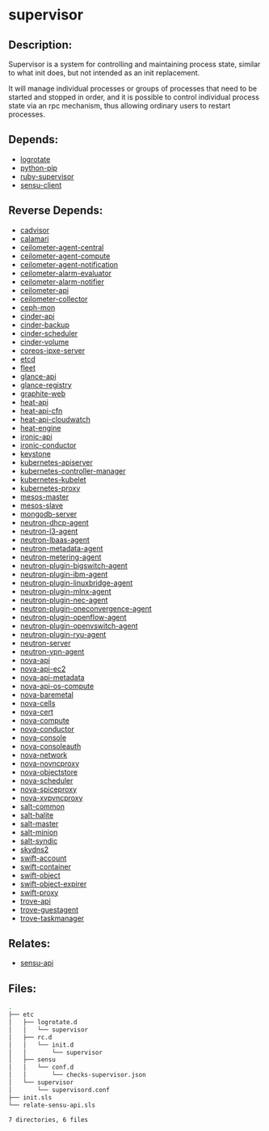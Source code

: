 # supervisor

## Description:

Supervisor is a system for controlling and maintaining process state, similar to what init does, but not intended as an init replacement.

It will manage individual processes or groups of processes that need to be started and stopped in order, and it is possible to control individual process state via an rpc mechanism, thus allowing ordinary users to restart processes.

## Depends:

  -  [logrotate](/salt/logrotate)
  -  [python-pip](/salt/python-pip)
  -  [ruby-supervisor](/salt/ruby-supervisor)
  -  [sensu-client](/salt/sensu-client)

## Reverse Depends:

  -  [cadvisor](/salt/cadvisor)
  -  [calamari](/salt/calamari)
  -  [ceilometer-agent-central](/salt/ceilometer-agent-central)
  -  [ceilometer-agent-compute](/salt/ceilometer-agent-compute)
  -  [ceilometer-agent-notification](/salt/ceilometer-agent-notification)
  -  [ceilometer-alarm-evaluator](/salt/ceilometer-alarm-evaluator)
  -  [ceilometer-alarm-notifier](/salt/ceilometer-alarm-notifier)
  -  [ceilometer-api](/salt/ceilometer-api)
  -  [ceilometer-collector](/salt/ceilometer-collector)
  -  [ceph-mon](/salt/ceph-mon)
  -  [cinder-api](/salt/cinder-api)
  -  [cinder-backup](/salt/cinder-backup)
  -  [cinder-scheduler](/salt/cinder-scheduler)
  -  [cinder-volume](/salt/cinder-volume)
  -  [coreos-ipxe-server](/salt/coreos-ipxe-server)
  -  [etcd](/salt/etcd)
  -  [fleet](/salt/fleet)
  -  [glance-api](/salt/glance-api)
  -  [glance-registry](/salt/glance-registry)
  -  [graphite-web](/salt/graphite-web)
  -  [heat-api](/salt/heat-api)
  -  [heat-api-cfn](/salt/heat-api-cfn)
  -  [heat-api-cloudwatch](/salt/heat-api-cloudwatch)
  -  [heat-engine](/salt/heat-engine)
  -  [ironic-api](/salt/ironic-api)
  -  [ironic-conductor](/salt/ironic-conductor)
  -  [keystone](/salt/keystone)
  -  [kubernetes-apiserver](/salt/kubernetes-apiserver)
  -  [kubernetes-controller-manager](/salt/kubernetes-controller-manager)
  -  [kubernetes-kubelet](/salt/kubernetes-kubelet)
  -  [kubernetes-proxy](/salt/kubernetes-proxy)
  -  [mesos-master](/salt/mesos-master)
  -  [mesos-slave](/salt/mesos-slave)
  -  [mongodb-server](/salt/mongodb-server)
  -  [neutron-dhcp-agent](/salt/neutron-dhcp-agent)
  -  [neutron-l3-agent](/salt/neutron-l3-agent)
  -  [neutron-lbaas-agent](/salt/neutron-lbaas-agent)
  -  [neutron-metadata-agent](/salt/neutron-metadata-agent)
  -  [neutron-metering-agent](/salt/neutron-metering-agent)
  -  [neutron-plugin-bigswitch-agent](/salt/neutron-plugin-bigswitch-agent)
  -  [neutron-plugin-ibm-agent](/salt/neutron-plugin-ibm-agent)
  -  [neutron-plugin-linuxbridge-agent](/salt/neutron-plugin-linuxbridge-agent)
  -  [neutron-plugin-mlnx-agent](/salt/neutron-plugin-mlnx-agent)
  -  [neutron-plugin-nec-agent](/salt/neutron-plugin-nec-agent)
  -  [neutron-plugin-oneconvergence-agent](/salt/neutron-plugin-oneconvergence-agent)
  -  [neutron-plugin-openflow-agent](/salt/neutron-plugin-openflow-agent)
  -  [neutron-plugin-openvswitch-agent](/salt/neutron-plugin-openvswitch-agent)
  -  [neutron-plugin-ryu-agent](/salt/neutron-plugin-ryu-agent)
  -  [neutron-server](/salt/neutron-server)
  -  [neutron-vpn-agent](/salt/neutron-vpn-agent)
  -  [nova-api](/salt/nova-api)
  -  [nova-api-ec2](/salt/nova-api-ec2)
  -  [nova-api-metadata](/salt/nova-api-metadata)
  -  [nova-api-os-compute](/salt/nova-api-os-compute)
  -  [nova-baremetal](/salt/nova-baremetal)
  -  [nova-cells](/salt/nova-cells)
  -  [nova-cert](/salt/nova-cert)
  -  [nova-compute](/salt/nova-compute)
  -  [nova-conductor](/salt/nova-conductor)
  -  [nova-console](/salt/nova-console)
  -  [nova-consoleauth](/salt/nova-consoleauth)
  -  [nova-network](/salt/nova-network)
  -  [nova-novncproxy](/salt/nova-novncproxy)
  -  [nova-objectstore](/salt/nova-objectstore)
  -  [nova-scheduler](/salt/nova-scheduler)
  -  [nova-spiceproxy](/salt/nova-spiceproxy)
  -  [nova-xvpvncproxy](/salt/nova-xvpvncproxy)
  -  [salt-common](/salt/salt-common)
  -  [salt-halite](/salt/salt-halite)
  -  [salt-master](/salt/salt-master)
  -  [salt-minion](/salt/salt-minion)
  -  [salt-syndic](/salt/salt-syndic)
  -  [skydns2](/salt/skydns2)
  -  [swift-account](/salt/swift-account)
  -  [swift-container](/salt/swift-container)
  -  [swift-object](/salt/swift-object)
  -  [swift-object-expirer](/salt/swift-object-expirer)
  -  [swift-proxy](/salt/swift-proxy)
  -  [trove-api](/salt/trove-api)
  -  [trove-guestagent](/salt/trove-guestagent)
  -  [trove-taskmanager](/salt/trove-taskmanager)

## Relates:

  -  [sensu-api](/salt/sensu-api)

## Files:

```bash
.
├── etc
│   ├── logrotate.d
│   │   └── supervisor
│   ├── rc.d
│   │   └── init.d
│   │       └── supervisor
│   ├── sensu
│   │   └── conf.d
│   │       └── checks-supervisor.json
│   └── supervisor
│       └── supervisord.conf
├── init.sls
└── relate-sensu-api.sls

7 directories, 6 files
```
